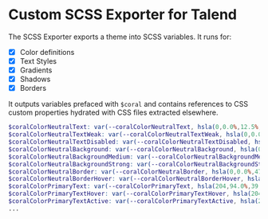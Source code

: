 # Custom SCSS Exporter for Talend

The SCSS Exporter exports a theme into SCSS variables. It runs for:

- [x] Color definitions
- [x] Text Styles
- [x] Gradients
- [x] Shadows
- [x] Borders

It outputs variables prefaced with `$coral` and contains references to CSS custom properties hydrated with CSS files extracted elsewhere.  


```scss
$coralColorNeutralText: var(--coralColorNeutralText, hsla(0,0.0%,12.5%,255));
$coralColorNeutralTextWeak: var(--coralColorNeutralTextWeak, hsla(0,0.0%,47.5%,255));
$coralColorNeutralTextDisabled: var(--coralColorNeutralTextDisabled, hsla(0,0.0%,65.1%,255));
$coralColorNeutralBackground: var(--coralColorNeutralBackground, hsla(0,0.0%,100.0%,255));
$coralColorNeutralBackgroundMedium: var(--coralColorNeutralBackgroundMedium, hsla(0,0.0%,95.7%,255));
$coralColorNeutralBackgroundStrong: var(--coralColorNeutralBackgroundStrong, hsla(0,0.0%,91.0%,255));
$coralColorNeutralBorder: var(--coralColorNeutralBorder, hsla(0,0.0%,47.5%,255));
$coralColorNeutralBorderHover: var(--coralColorNeutralBorderHover, hsla(0,0.0%,12.5%,255));
$coralColorPrimaryText: var(--coralColorPrimaryText, hsla(204,94.0%,39.0%,255));
$coralColorPrimaryTextHover: var(--coralColorPrimaryTextHover, hsla(204,94.9%,31.0%,255));
$coralColorPrimaryTextActive: var(--coralColorPrimaryTextActive, hsla(204,94.9%,23.1%,255));
...
```


